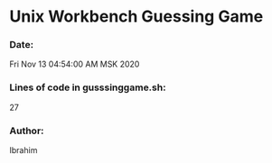 # Unix Workbench Guessing Game

### Date:

Fri Nov 13 04:54:00 AM MSK 2020

### Lines of code in gusssinggame.sh:

27

### Author:

Ibrahim
